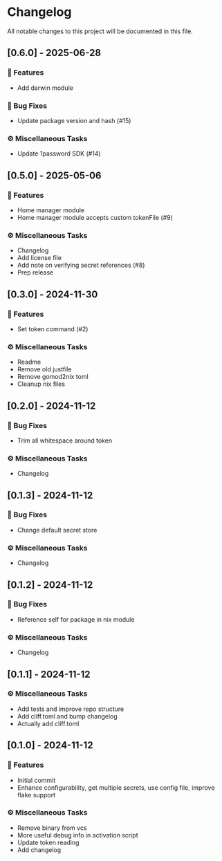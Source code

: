 # Changelog

All notable changes to this project will be documented in this file.

## [0.6.0] - 2025-06-28

### 🚀 Features

- Add darwin module

### 🐛 Bug Fixes

- Update package version and hash (#15)

### ⚙️ Miscellaneous Tasks

- Update 1password SDK (#14)

## [0.5.0] - 2025-05-06

### 🚀 Features

- Home manager module
- Home manager module accepts custom tokenFile (#9)

### ⚙️ Miscellaneous Tasks

- Changelog
- Add license file
- Add note on verifying secret references (#8)
- Prep release

## [0.3.0] - 2024-11-30

### 🚀 Features

- Set token command (#2)

### ⚙️ Miscellaneous Tasks

- Readme
- Remove old justfile
- Remove gomod2nix toml
- Cleanup nix files

## [0.2.0] - 2024-11-12

### 🐛 Bug Fixes

- Trim all whitespace around token

### ⚙️ Miscellaneous Tasks

- Changelog

## [0.1.3] - 2024-11-12

### 🐛 Bug Fixes

- Change default secret store

### ⚙️ Miscellaneous Tasks

- Changelog

## [0.1.2] - 2024-11-12

### 🐛 Bug Fixes

- Reference self for package in nix module

### ⚙️ Miscellaneous Tasks

- Changelog

## [0.1.1] - 2024-11-12

### ⚙️ Miscellaneous Tasks

- Add tests and improve repo structure
- Add cliff.toml and bump changelog
- Actually add cliff.toml

## [0.1.0] - 2024-11-12

### 🚀 Features

- Initial commit
- Enhance configurability, get multiple secrets, use config file, improve flake support

### ⚙️ Miscellaneous Tasks

- Remove binary from vcs
- More useful debug info in activation script
- Update token reading
- Add changelog

<!-- generated by git-cliff -->
